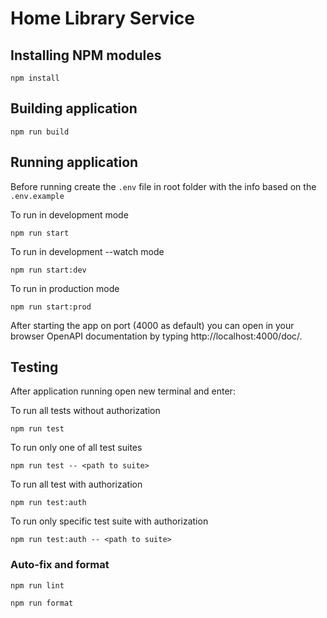 # Home Library Service

## Installing NPM modules

```
npm install
```

## Building application
```
npm run build
```
## Running application
Before running create the `.env` file in root folder with the info based on the `.env.example`

To run in development mode
```
npm run start
```
To run in development --watch mode
```
npm run start:dev
```
To run in production mode
```
npm run start:prod
```


After starting the app on port (4000 as default) you can open
in your browser OpenAPI documentation by typing http://localhost:4000/doc/.

## Testing

After application running open new terminal and enter:

To run all tests without authorization

```
npm run test
```

To run only one of all test suites

```
npm run test -- <path to suite>
```

To run all test with authorization

```
npm run test:auth
```

To run only specific test suite with authorization

```
npm run test:auth -- <path to suite>
```

### Auto-fix and format

```
npm run lint
```

```
npm run format
```
